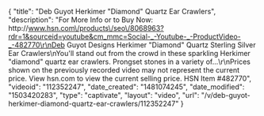 {
    "title": "Deb Guyot Herkimer \"Diamond\" Quartz Ear Crawlers",
    "description": "For More Info or to Buy Now: http:\/\/www.hsn.com\/products\/seo\/8068963?rdr=1&sourceid=youtube&cm_mmc=Social-_-Youtube-_-ProductVideo-_-482770\r\nDeb Guyot Designs Herkimer \"Diamond\" Quartz Sterling Silver Ear Crawlers\nYou'll stand out from the crowd in these sparkling Herkimer \"diamond\" quartz ear crawlers. Prongset stones in a variety of...\r\nPrices shown on the previously recorded video may not represent the current price.  View hsn.com to view the current selling price. HSN Item #482770",
    "videoid": "112352247",
    "date_created": "1481074245",
    "date_modified": "1503420283",
    "type": "captivate",
    "layout": "video",
    "url": "\/v\/deb-guyot-herkimer-diamond-quartz-ear-crawlers\/112352247"
}
